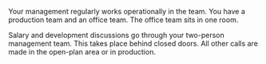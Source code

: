 Your management regularly works operationally in the team. You have a production team and an office team. The office team sits in one room.

Salary and development discussions go through your two-person management team. This takes place behind closed doors. All other calls are made in the open-plan area or in production.
